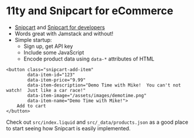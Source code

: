 # 11ty and Snipcart for eCommerce

- [Snipcart](https://snipcart.com/) and [Snipcart for developers](https://snipcart.com/ecommerce-for-developers)
- Words great with Jamstack and without!
- Simple startup:
  - Sign up, get API key
  - Include some JavaScript
  - Encode product data using
    `data-*` attributes of HTML

```
<button class="snipcart-add-item" 
        data-item-id="123" 
        data-item-price="9.99" 
        data-item-description="Demo Time with Mike!  You can't not watch!  Just like a car race!"
        data-item-image="/assets/images/demotime.png" 
        data-item-name="Demo Time with Mike!">
    Add to cart
</button>
```

Check out `src/index.liquid` and `src/_data/products.json` as a good place to start seeing how Snipcart is easily implemented.